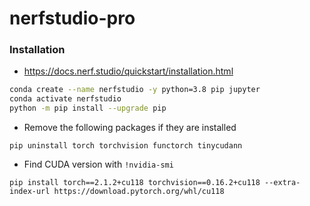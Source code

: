 # nerfstudio-pro

### Installation

* https://docs.nerf.studio/quickstart/installation.html

```bash
conda create --name nerfstudio -y python=3.8 pip jupyter
conda activate nerfstudio
python -m pip install --upgrade pip
```

* Remove the following packages if they are installed

```
pip uninstall torch torchvision functorch tinycudann
```

* Find CUDA version with `!nvidia-smi`  


```
pip install torch==2.1.2+cu118 torchvision==0.16.2+cu118 --extra-index-url https://download.pytorch.org/whl/cu118
```